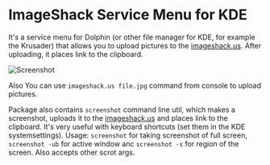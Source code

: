 ImageShack Service Menu for KDE
===
It's a service menu for Dolphin (or other file manager for KDE, for example the Krusader) that allows you to upload pictures to the [imageshack.us](http://imageshack.us).
After uploading, it places link to the clipboard.

![Screenshot](http://img13.imageshack.us/img13/9403/imageshackusmenu.png "ImageShack.us service menu screenshot in Krusader")

Also You can use `imageshack.us file.jpg` command from console to upload pictures.

Package also contains `screenshot` command line util, which makes a screenshot, uploads it to the [imageshack.us](http://imageshack.us) and places link to the clipboard. It's very useful with keyboard shortcuts (set them in the KDE systemsettings).
Usage: `screenshot` for taking screenshot of full screen, `screenshot -ub` for active window anc `screenshot -s` for region of the screen. Also accepts other scrot args.
